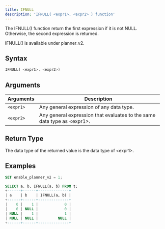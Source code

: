 ```yaml
---
title: IFNULL
description: 'IFNULL( <expr1>, <expr2> ) function'
---
```


The IFNULL() function return the first expression if it is not NULL. Otherwise, the second expression is returned.

IFNULL() is available under planner_v2.

## Syntax

```sql
IFNULL( <expr1>, <expr2>)
```

## Arguments

| Arguments   | Description |
| ----------- | ----------- |
| `<expr1>` | Any general expression of any data type. |
| `<expr2>` | Any general expression that evaluates to the same data type as \<expr1\>. |

## Return Type

The data type of the returned value is the data type of \<expr1\>.

## Examples

```sql
SET enable_planner_v2 = 1;

SELECT a, b, IFNULL(a, b) FROM t;
+------+------+--------------+
| a    | b    | IFNULL(a, b) |
+------+------+--------------+
|    0 |    1 |            0 |
|    0 | NULL |            0 |
| NULL |    1 |            1 |
| NULL | NULL |         NULL |
+------+------+--------------+
```

